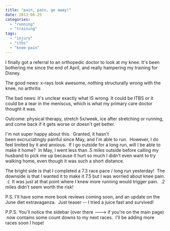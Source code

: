 ```yaml
---
title: "pain, pain, go away!"
date: 2013-06-25
categories: 
  - "running"
  - "training"
tags: 
  - "injury"
  - "itbs"
  - "knee-pain"
---
```


I finally got a referral to an orthopedic doctor to look at my knee. It's been bothering me since the end of April, and really hampering my training for Disney.

The good news: x-rays look awesome, nothing structurally wrong with the knee, no arthritis

The bad news: it's unclear exactly what IS wrong. It could be ITBS or it could be a tear in the meniscus, which is what my primary care doctor thought it was.

Outcome: physical therapy, stretch 5x/week, ice after stretching or running, and come back if it gets worse or doesn't get better.

I'm not super happy about this.  Granted, it hasn't been excruciatingly painful since May, and I'm able to run.  However, I do feel limited by it and anxious.  If I go outside for a long run, will I be able to make it home?  In May, I went less than .5 miles outside before calling my husband to pick me up because it hurt so much I didn't even want to try walking home, even though it was such a short distance.

The bright side is that I completed a 7.3 race pace / long run yesterday!  The downside is that I wanted it to make it 7.5 but I was worried about knee pain.  :(  It was just at that point where I knew more running would trigger pain.  .2 miles didn't seem worth the risk!

P.S. I'll have some more book reviews coming soon, and an update on the June diet extravaganza.  Just teaser -- I tried a juice fast and survived!

P.P.S. You'll notice the sidebar (over there ---> if you're on the main page)  now contains some count downs to my next races.  I'll be adding more races soon I hope!
